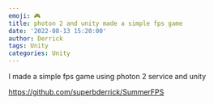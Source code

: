 ```yaml
---
emoji: 🎮 
title: photon 2 and unity made a simple fps game
date: '2022-08-13 15:20:00'
author: Derrick
tags: Unity
categories: Unity
---
```


I made a simple fps game using photon 2 service and unity




https://github.com/superbderrick/SummerFPS